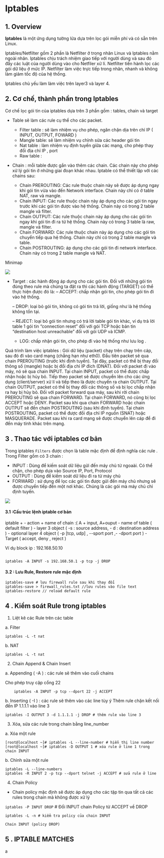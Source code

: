
# Iptables

## 1. Overview 

**Iptables**  là một ứng dụng tường lửa dựa trên lọc gói  miễn phí và có sẵn trên Linux.

Iptables/Netfilter gồm 2 phần là Netfilter ở trong nhân Linux và Iptables nằm ngoài nhân. Iptables chịu trách nhiệm giao tiếp với người dùng và sau đó đẩy các luật của người dùng vào cho Netfiler xử lí. Netfilter tiến hành lọc các gói dữ liệu ở mức IP. Netfilter làm việc trực tiếp trong nhân, nhanh và không làm giảm tốc độ của hệ thống.

Iptables chủ yếu làm làm việc trên layer3 và layer 4. 

## 2. Cơ chế, thành phần trong Iptables

Cơ chế lọc gói tin của iptables dựa trên 3 phần gồm : tables, chain và target 

- Table sẽ làm các rule cụ thể cho các packet.
	-  Filter table : sẽ làm nhiệm vụ cho phép, ngăn chặn dịa trên chỉ IP ( INPUT, OUTPUT, FOWARD )
	-  Mangle table: sẽ làm nhiệm vụ chỉnh sửa các header gói tin
	- Nat table : làm nhiệm vụ định tuyến giữa các mạng, cho phép thay đổi địa chỉ IP , port
	- Raw table : 

- Chain : mỗi table được gắn vào thêm các chain. Các chain này cho phép xử lý gói tin ở những giai đoạn khác nhau.
Iptable có thể thiết lập với các chains sau:
	- Chain PREROUTING: Các rule thuộc chain này sẽ được áp dụng ngay khi gói tin vừa vào đến Network interface. Chain này chỉ có ở table NAT, raw và mangle.
	- Chain INPUT: Các rule thuộc chain này áp dụng cho các gói tin ngay trước khi các gói tin được vào hệ thống. Chain này có trong 2 table mangle và filter.
	- Chain OUTPUT: Các rule thuộc chain này áp dụng cho các gói tin ngay khi gói tin đi ra từ hệ thống. Chain này có trong 3 table là raw, mangle và filter.
	- Chain FORWARD: Các rule thuộc chain này áp dụng cho các gói tin chuyển tiếp qua hệ thống. Chain này chỉ có trong 2 table mangle và table.
	- Chain POSTROUTING: áp dụng cho các gói tin đi network interface. Chain này có trong 2 table mangle và NAT.

Minimap

![](https://techvccloud.mediacdn.vn/2018/1/Done-0108-Iptables-ph%E1%BA%A7n-1-Google-Docs.png)

- Target :  các hành động áp dụng cho các gói tin. Đối với những gói tin đúng theo rule mà chúng ta đặt ra thì các hành động (TARGET) có thể thực hiện được đó là:
	– ACCEPT: chấp nhận gói tin, cho phép gói tin đi vào hệ thống.

	– DROP: loại bỏ gói tin, không có gói tin trả lời, giống như là hệ thống không tồn tại.

	– REJECT: loại bỏ gói tin nhưng có trả lời table gói tin khác, ví dụ trả lời table 1 gói tin “connection reset” đối với gói TCP hoặc bản tin “destination host unreachable” đối với gói UDP và ICMP.
	- LOG:  chấp nhận gói tin, cho phép đi vào hệ thống như lưu log .


Quá  trình làm việc iptables  : Gói dữ liệu (packet) chạy trên chạy trên cáp, sau đó đi vào card mạng (chẳng hạn như eth0). Đầu tiên packet sẽ qua chain PREROUTING (trước khi định tuyến). Tại đây, packet có thể bị thay đổi thông số (mangle) hoặc bị đổi địa chỉ IP đích (DNAT). Đối với packet đi vào máy, nó sẽ qua chain INPUT. Tại chain INPUT, packet có thể được chấp nhận hoặc bị hủy bỏ. Tiếp theo packet sẽ được chuyển lên cho các ứng dụng (client/server) xử lí và tiếp theo là được chuyển ra chain OUTPUT. Tại chain OUTPUT, packet có thể bị thay đổi các thông số và bị lọc chấp nhận ra hay bị hủy bỏ. Đối với packet forward qua máy, 
 sau khi rời chain PREROUTING sẽ qua chain FORWARD. Tại chain FORWARD, nó cũng bị lọc ACCEPT hoặc DENY. Packet sau khi qua chain FORWARD hoặc chain OUTPUT sẽ đến chain POSTROUTING (sau khi định tuyến). Tại chain POSTROUTING, packet có thể được đổi địa chỉ IP nguồn (SNAT) hoặc MASQUERADE. Packet sau khi ra card mạng sẽ được chuyển lên cáp để đi đến máy tính khác trên mạng.

## 3 . Thao tác  với iptables cơ bản 

Trong iptables `Filters` được chọn là table mặc định  để định nghĩa các rule . Trong Filter gồm có 3 chain :
- INPUT  : Dùng để kiếm soát dữ liệu gửi đến máy chủ từ ngoaài. Có thể chặn, cho phép dựa vào Source IP, Port, Protocol
- OUTPUT : Dùng để kiếm soát dữ liệu đi ra từ máy chủ 
- FORWARD :  sử dụng để lọc các gói tin được gửi đến máy chủ nhưng sẽ được chuyển tiếp đến một nơi khác. Chúng là các gói mà máy chủ chỉ định tuyến.

![](https://www.hostinger.com/tutorials/wp-content/uploads/sites/2/2017/06/iptabes-tutorial-input-forward-output.jpg)



#### 3.1 :Cấu trúc lệnh iptable cơ bản

iptable +
		- action + name of chain :( A + input, A+ouput 
		- name of table ( default filter ) 
		- layer 3 object ( -s :  source address,   - d : destination address ) 
		- optional layer 4 object ( -p [tcp, udp] , --sport port ,- -dport port )
		- Target ( accept,  deny , reject )

Ví dụ block ip : 192.168.50.10
```

iptables -A INPUT -s 192.168.50.1 -p tcp -j DROP

```
#### 3.2 :  Lưu Rule, Restore rule mặc định

```
iptables-save # lưu firewall rule sau khi thay đổi
iptables-save > firewall_rules.txt //lưu rules vào file text
iptables-restore // reload default rule
```

## 4 . Kiểm soát Rule trong iptables

1. Liệt kê các Rule trên các table 

a. Filter

`iptables -L -t nat`


b. NAT 

`iptables -L -t nat`

2. Chain Append  & Chain Insert

a. Appending ( -A ) : các rule sẽ thêm vào cuối chains

Cho phép truy cập cổng 22
```
	iptables -A INPUT -p tcp --dport 22 -j ACCEPT
```

b. Inserting ( -I ) : các rule sẽ thêm vào các line tùy ý
Thêm rule chặn kết nối đến IP 1.1.1.1 vào line 3
```
iptables -I OUTPUT 3 -d 1.1.1.1 -j DROP # thêm rule vào line 3
```
3. Xóa, sửa các rule trong chain bằng line_number

a. Xóa một rule

```
[root@localhost ~]# iptables -L --line-number # hiển thị line number
[root@localhost ~]# iptables -D OUTPUT 1 # xóa rule ở line 1 trong chain INPUT

```

b. Chỉnh sửa một rule
```
iptables -L --line-numbers
iptables -R INPUT 2 -p tcp --dport telnet -j ACCEPT # sửa rule ở line
```

4. Chain Policy 
- Chain policy mặc định sẽ được áp dụng cho các tập tin qua tất cả các rules trong chain mà không được xử lý

`iptables -P INPUT DROP` # Đổi INPUT chain Policy từ ACCEPT về DROP
```
iptables -L -n # kiểm tra policy của chain INPUT

Chain INPUT (policy DROP)

```

## 5 . IPTABLE MATCHES
a
